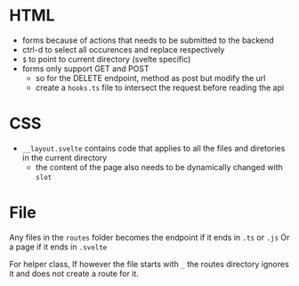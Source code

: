 # HTML
- forms because of actions that needs to be submitted to the backend
- ctrl-d to select all occurences and replace respectively
- `$` to point to current directory (svelte specific)
- forms only support GET and POST
    - so for the DELETE endpoint, method as post but modify the url
    - create a `hooks.ts` file to intersect the request before reading the api

# CSS
- `__layout.svelte` contains code that applies to all the files and diretories in the current directory
    - the content of the page also needs to be dynamically changed with `slot`

# File
Any files in the `routes` folder becomes the endpoint if it ends in `.ts` or `.js`
Or a page if it ends in `.svelte`

For helper class,
If however the file starts with `_` the routes directory ignores it and does not create a route for it.
